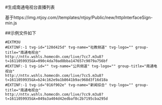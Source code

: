#生成南通电视台直播列表

基于https://img.ntjoy.com//templates/ntjoy/Public/new/httpInterfaceSign-min.js

##示例文件如下

```
#EXTM3U
#EXTINF:-1 tvg-id="120d425d" tvg-name="社教频道" tvg-logo="" group-title="南通电视台"
http://nttv.wshls.homecdn.com/live/7cc7.m3u8?t=1611059935&k=090c4da70ad8bba147657c9079a756bf
#EXTINF:-1 tvg-id="" tvg-name="公共频道" tvg-logo="" group-title="南通电视台"
http://nttv.wshls.homecdn.com/live/7cc5.m3u8?t=1611059935&k=b24c162e9a1b8641b9ac968d3f16d18a
#EXTINF:-1 tvg-id="016f902e" tvg-name="新闻综合" tvg-logo="" group-title="南通电视台"
http://nttv.wshls.homecdn.com/live/7cc9.m3u8?t=1611059935&k=849a3a404d42edbaf8c2b7195cba295d
```

